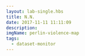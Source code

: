 ```yaml
---
layout: lab-single.hbs
title: N.N.
date: 2017-11-11 11:11:09
description:
imgName: perlin-violence-map
tags:
  - dataset-monitor
---
```

